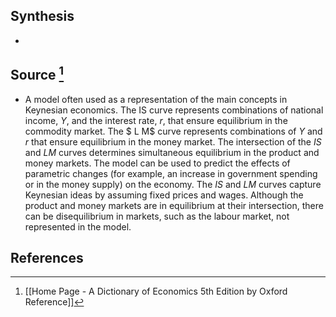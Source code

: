 ## Synthesis
- 
## Source [^1]
- A model often used as a representation of the main concepts in Keynesian economics. The IS curve represents combinations of national income, $Y$, and the interest rate, $r$, that ensure equilibrium in the commodity market. The $ L M$ curve represents combinations of $Y$ and $r$ that ensure equilibrium in the money market. The intersection of the $I S$ and $L M$ curves determines simultaneous equilibrium in the product and money markets. The model can be used to predict the effects of parametric changes (for example, an increase in government spending or in the money supply) on the economy. The $I S$ and $L M$ curves capture Keynesian ideas by assuming fixed prices and wages. Although the product and money markets are in equilibrium at their intersection, there can be disequilibrium in markets, such as the labour market, not represented in the model.
## References

[^1]: [[Home Page - A Dictionary of Economics 5th Edition by Oxford Reference]]